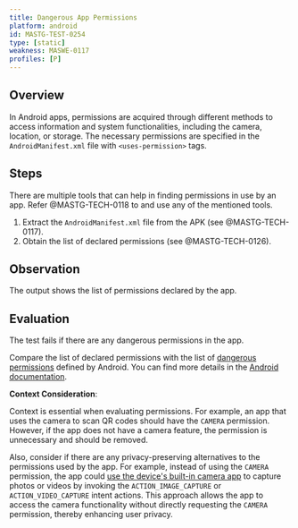 ```yaml
---
title: Dangerous App Permissions
platform: android
id: MASTG-TEST-0254
type: [static]
weakness: MASWE-0117
profiles: [P]
---
```


## Overview

In Android apps, permissions are acquired through different methods to access information and system functionalities, including the camera, location, or storage. The necessary permissions are specified in the `AndroidManifest.xml` file with `<uses-permission>` tags.

## Steps

There are multiple tools that can help in finding permissions in use by an app. Refer @MASTG-TECH-0118 to and use any of the mentioned tools.

1. Extract the `AndroidManifest.xml` file from the APK (see @MASTG-TECH-0117).
2. Obtain the list of declared permissions (see @MASTG-TECH-0126).

## Observation

The output shows the list of permissions declared by the app.

## Evaluation

The test fails if there are any dangerous permissions in the app.

Compare the list of declared permissions with the list of [dangerous permissions](https://android.googlesource.com/platform/frameworks/base/%2B/master/core/res/AndroidManifest.xml) defined by Android. You can find more details in the [Android documentation](https://developer.android.com/reference/android/Manifest.permission).

**Context Consideration**:

Context is essential when evaluating permissions. For example, an app that uses the camera to scan QR codes should have the `CAMERA` permission. However, if the app does not have a camera feature, the permission is unnecessary and should be removed.

Also, consider if there are any privacy-preserving alternatives to the permissions used by the app. For example, instead of using the `CAMERA` permission, the app could [use the device's built-in camera app](https://developer.android.com/privacy-and-security/minimize-permission-requests#take-photo) to capture photos or videos by invoking the `ACTION_IMAGE_CAPTURE` or `ACTION_VIDEO_CAPTURE` intent actions. This approach allows the app to access the camera functionality without directly requesting the `CAMERA` permission, thereby enhancing user privacy.
